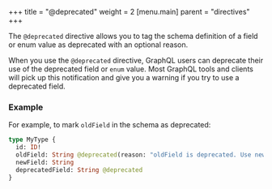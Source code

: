 +++
title = "@deprecated"
weight = 2
[menu.main]
    parent = "directives"
+++

The `@deprecated` directive allows you to tag the schema definition of a field or enum value as deprecated with an optional reason.

When you use the `@deprecated` directive, GraphQL users can deprecate their use of the deprecated field or `enum` value.
Most GraphQL tools and clients will pick up this notification and give you a warning if you try to use a deprecated field.

### Example

For example, to mark `oldField` in the schema as deprecated:

```graphql
type MyType {
  id: ID!
  oldField: String @deprecated(reason: "oldField is deprecated. Use newField instead.")
  newField: String
  deprecatedField: String @deprecated
}
```
